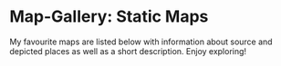 # Map-Gallery: Static Maps
My favourite maps are listed below with information about source and depicted places as well as a short description. Enjoy exploring!

<galleryLayout />


<!--
https://www.loc.gov/resource/g9930.ct001880/
https://www.youtube.com/watch?time_continue=19&v=3Jhac84QdpA
http://www.gocartography.de/?p=7602
https://www.nzz.ch/storytelling/konturen-der-schweiz-die-schweiz-mit-handyantennen-neu-gezeichnet-ld.117913
https://shop.winefolly.com/collections/regional-wine-maps
https://www.behance.net/gallery/49616501/Geo-Animation-V1
http://www.martingrandjean.ch/connected-world-air-traffic-network/
https://www.telefonica.de/analytics/anonymisierte-daten/studie-so-bewegt-sich-deutschland.html
https://amazing-maps.tumblr.com/image/84815086555
http://www.statsmapsnpix.com/2016/10/the-global-human-settlement-layer.html
https://visual.ly/community/infographic/politics/jerusalem-sound-map
https://uclab.fh-potsdam.de/cf/
https://www.immobilienscout24.de/immobilienbewertung/ratgeber/mietpreise-und-kaufpreise/mietspiegel/miet-map-berlin.html
http://www.gocartography.de/?p=8375
https://oscibio.inbo.be/blog/forward-trajectory-visualizations/
http://www.gocartography.de/?p=9138
https://vividmaps.com/canada-mapped-only-by-rivers-streams/
http://www.radicalcartography.net/index.html?slavery
http://uxblog.idvsolutions.com/2013/07/a-breathing-earth.html
https://vinepair.com/wine-blog/map-the-iconic-cheeses-of-france/
http://www.gocartography.de/?p=7944
https://svs.gsfc.nasa.gov/cgi-bin/details.cgi?aid=3913
http://www.gocartography.de/?p=8427
https://www.darkhorseanalytics.com/blog/breathing-city/
https://drive.google.com/file/d/0B-WYchoZRfZOY0VSTjVJSzU4UGc/view
www.earthlymission.com/fascinating-relief-maps-show-the-worlds-geography/
https://sensorymaps.com/
http://www.radicalcartography.net/frenchkisses.png
http://www.gocartography.de/?p=7482
https://www.bloomberg.com/politics/graphics/2015-presidential-money-map/
https://mapsontheweb.zoom-maps.com/image/139422946491
http://www.gocartography.de/?p=6637
-->